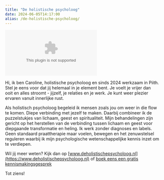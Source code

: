 ```yaml
---
title: "De holistische psycholoog"
date: 2024-06-05T14:17:00
alias: /de-holistische-psycholoog/
---
```


![Caroline](https://res.cloudinary.com/piith/image/upload/2024/06/deholistischepsycholoog.com#dimensions=medium-portrait&align=right)

Hi, ik ben Caroline, holistische psycholoog en sinds 2024 werkzaam in Piith. Stel je eens voor dat jij helemaal in je element bent. Je voelt je vrijer dan ooit en alles stroomt - jijzelf, je relaties en je werk. Je kunt weer plezier ervaren vanuit innerlijke rust.

Als holistisch psycholoog begeleid ik mensen zoals jou om weer in die flow te komen. Diepe verbinding met jezelf te maken. Daarbij combineer ik de puzzelstukjes van lichaam, geest en spiritualiteit. Mijn behandelingen zijn gericht op het herstellen van de verbinding tussen lichaam en geest voor diepgaande transformatie en heling. Ik werk zonder diagnoses en labels. Geen standaard praattherapie maar voelen, bewegen en het zenuwstelsel reguleren waarbij ik mijn psychologische wetenschappelijke kennis inzet om te verdiepen.

Wil jij meer weten? Kijk dan op [www.deholistischepsycholoog.nl](https://www.deholistischepsycholoog.nl) of [boek eens een gratis kennismakingsgesprek](https://calendly.com/caroline-qro)

Tot ziens!
